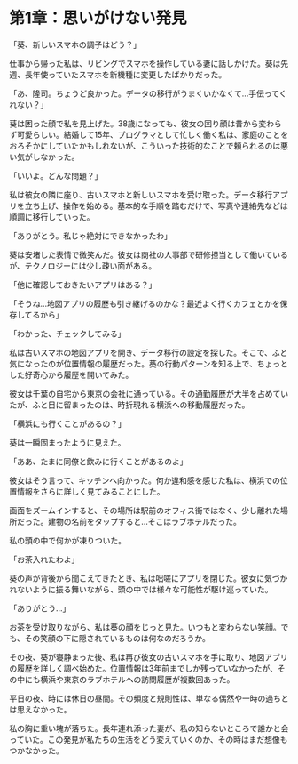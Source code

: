 # 第1章：思いがけない発見

「葵、新しいスマホの調子はどう？」

仕事から帰った私は、リビングでスマホを操作している妻に話しかけた。葵は先週、長年使っていたスマホを新機種に変更したばかりだった。

「あ、隆司。ちょうど良かった。データの移行がうまくいかなくて...手伝ってくれない？」

葵は困った顔で私を見上げた。38歳になっても、彼女の困り顔は昔から変わらず可愛らしい。結婚して15年、プログラマとして忙しく働く私は、家庭のことをおろそかにしていたかもしれないが、こういった技術的なことで頼られるのは悪い気がしなかった。

「いいよ。どんな問題？」

私は彼女の隣に座り、古いスマホと新しいスマホを受け取った。データ移行アプリを立ち上げ、操作を始める。基本的な手順を踏むだけで、写真や連絡先などは順調に移行していった。

「ありがとう。私じゃ絶対にできなかったわ」

葵は安堵した表情で微笑んだ。彼女は商社の人事部で研修担当として働いているが、テクノロジーには少し疎い面がある。

「他に確認しておきたいアプリはある？」

「そうね...地図アプリの履歴も引き継げるのかな？最近よく行くカフェとかを保存してるから」

「わかった、チェックしてみる」

私は古いスマホの地図アプリを開き、データ移行の設定を探した。そこで、ふと気になったのが位置情報の履歴だった。葵の行動パターンを知る上で、ちょっとした好奇心から履歴を開いてみた。

彼女は千葉の自宅から東京の会社に通っている。その通勤履歴が大半を占めていたが、ふと目に留まったのは、時折現れる横浜への移動履歴だった。

「横浜にも行くことがあるの？」

葵は一瞬固まったように見えた。

「ああ、たまに同僚と飲みに行くことがあるのよ」

彼女はそう言って、キッチンへ向かった。何か違和感を感じた私は、横浜での位置情報をさらに詳しく見てみることにした。

画面をズームインすると、その場所は駅前のオフィス街ではなく、少し離れた場所だった。建物の名前をタップすると...そこはラブホテルだった。

私の頭の中で何かが凍りついた。

「お茶入れたわよ」

葵の声が背後から聞こえてきたとき、私は咄嗟にアプリを閉じた。彼女に気づかれないように振る舞いながら、頭の中では様々な可能性が駆け巡っていた。

「ありがとう...」

お茶を受け取りながら、私は葵の顔をじっと見た。いつもと変わらない笑顔。でも、その笑顔の下に隠されているものは何なのだろうか。

その夜、葵が寝静まった後、私は再び彼女の古いスマホを手に取り、地図アプリの履歴を詳しく調べ始めた。位置情報は3年前までしか残っていなかったが、その中にも横浜や東京のラブホテルへの訪問履歴が複数回あった。

平日の夜、時には休日の昼間。その頻度と規則性は、単なる偶然や一時の過ちとは思えなかった。

私の胸に重い塊が落ちた。長年連れ添った妻が、私の知らないところで誰かと会っていた。この発見が私たちの生活をどう変えていくのか、その時はまだ想像もつかなかった。
